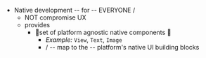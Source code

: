* Native development -- for -- EVERYONE /
  * NOT compromise UX
  * provides 
    * 👀set of platform agnostic native components 👀
      * _Example:_ `View`, `Text`, `Image`
      * / -- map to the -- platform's native UI building blocks
